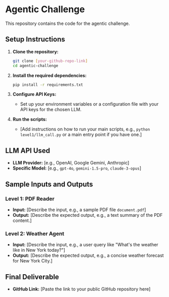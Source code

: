 # Agentic Challenge

This repository contains the code for the agentic challenge.

## Setup Instructions

1.  **Clone the repository:**
    ```bash
    git clone [your-github-repo-link]
    cd agentic-challenge
    ```
2.  **Install the required dependencies:**
    ```bash
    pip install -r requirements.txt
    ```
3.  **Configure API Keys:**
    -  Set up your environment variables or a configuration file with your API keys for the chosen LLM.

4.  **Run the scripts:**
    -  [Add instructions on how to run your main scripts, e.g., `python level1/llm_call.py` or a main entry point if you have one.]

## LLM API Used

-   **LLM Provider:** [e.g., OpenAI, Google Gemini, Anthropic]
-   **Specific Model:** [e.g., `gpt-4o`, `gemini-1.5-pro`, `claude-3-opus`]

## Sample Inputs and Outputs

### Level 1: PDF Reader
-   **Input:** [Describe the input, e.g., a sample PDF file `document.pdf`]
-   **Output:** [Describe the expected output, e.g., a text summary of the PDF content.]

### Level 2: Weather Agent
-   **Input:** [Describe the input, e.g., a user query like "What's the weather like in New York today?"]
-   **Output:** [Describe the expected output, e.g., a concise weather forecast for New York City.]

## Final Deliverable

-   **GitHub Link:** [Paste the link to your public GitHub repository here]
